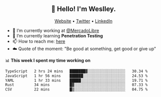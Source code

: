 <h2 align="center">👋 Hello! I'm Weslley.</h2>
<p align="center">
  <a href="http://weslleyneri.com.br">Website</a> •
  <a href="https://twitter.com/Weslley_Neri">Twitter</a> •
  <a href="https://www.linkedin.com/in/weslley-neri-3658908b">LinkedIn</a>
</p>


- 🔭 I’m currently working at [@MercadoLibre](https://github.com/mercadolibre)
- 🌱 I’m currently learning **Penetration Testing**
- 📫 How to reach me: [here](mailto:weslley39@gmail.com)
- ☁️ Quote of the moment: "Be good at something, get good or give up"

📊 **This week I spent my time working on**
<!--START_SECTION:waka-->

```txt
TypeScript   2 hrs 24 mins   ███████▓░░░░░░░░░░░░░░░░░   30.34 %
JavaScript   1 hr 56 mins    ██████░░░░░░░░░░░░░░░░░░░   24.53 %
YAML         1 hr 33 mins    █████░░░░░░░░░░░░░░░░░░░░   19.71 %
Rust         34 mins         █▓░░░░░░░░░░░░░░░░░░░░░░░   07.33 %
CSV          22 mins         █▒░░░░░░░░░░░░░░░░░░░░░░░   04.75 %
```

<!--END_SECTION:waka-->

<!-- Inspired by https://github.com/gruselhaus/gruselhaus -->